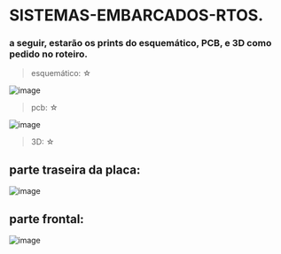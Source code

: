 # SISTEMAS-EMBARCADOS-RTOS.

### a seguir, estarão os prints do esquemático, PCB, e 3D como pedido no roteiro.

> esquemático: ☆

![image](https://github.com/annaclarabragato/SISTEMAS-EMBARCADOS-RTOS./assets/125417531/a05ef127-8977-4b81-a1e3-2fb68f4784f8)

> pcb: ☆

![image](https://github.com/annaclarabragato/SISTEMAS-EMBARCADOS-RTOS./assets/125417531/45e1b622-8e81-4fa1-8614-67ca94ee3c49)

> 3D: ☆

## parte traseira da placa:
![image](https://github.com/annaclarabragato/SISTEMAS-EMBARCADOS-RTOS./assets/125417531/1c48ccbd-9783-43f0-b62c-35bc329e5a8c)

## parte frontal:
![image](https://github.com/annaclarabragato/SISTEMAS-EMBARCADOS-RTOS./assets/125417531/c04ff4e0-14b1-4550-990c-d3fe691e6f83)

